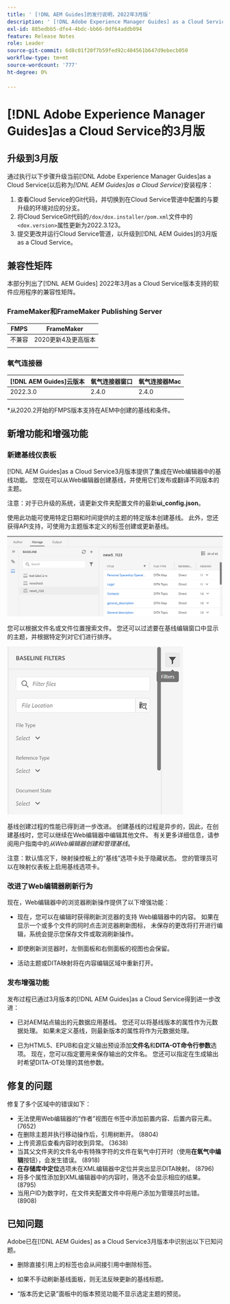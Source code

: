 ```yaml
---
title: ' [!DNL AEM Guides]的发行说明，2022年3月版'
description: ' [!DNL Adobe Experience Manager Guides] as a Cloud Service的3月版本'
exl-id: 885edbb5-dfe4-4bdc-bb66-0df64addb094
feature: Release Notes
role: Leader
source-git-commit: 6d8c01f20f7b59fed92c404561b647d9ebecb050
workflow-type: tm+mt
source-wordcount: '777'
ht-degree: 0%

---
```


# [!DNL Adobe Experience Manager Guides]as a Cloud Service的3月版

## 升级到3月版

通过执行以下步骤升级当前[!DNL Adobe Experience Manager Guides]as a Cloud Service(以后称为&#x200B;*[!DNL AEM Guides]as a Cloud Service*)安装程序：
1. 查看Cloud Service的Git代码，并切换到在Cloud Service管道中配置的与要升级的环境对应的分支。
1. 将Cloud ServiceGit代码的`/dox/dox.installer/pom.xml`文件中的`<dox.version>`属性更新为2022.3.123。
1. 提交更改并运行Cloud Service管道，以升级到[!DNL AEM Guides]的3月版as a Cloud Service。

## 兼容性矩阵

本部分列出了[!DNL AEM Guides] 2022年3月as a Cloud Service版本支持的软件应用程序的兼容性矩阵。

### FrameMaker和FrameMaker Publishing Server

| FMPS | FrameMaker |
| --- | --- |
| 不兼容 | 2020更新4及更高版本 |
| | |


### 氧气连接器

| [!DNL AEM Guides]云版本 | 氧气连接器窗口 | 氧气连接器Mac |
| --- | --- | --- |
| 2022.3.0 | 2.4.0 | 2.4.0 |
|  |  |  |

*从2020.2开始的FMPS版本支持在AEM中创建的基线和条件。

## 新增功能和增强功能

### 新建基线仪表板

[!DNL AEM Guides]as a Cloud Service3月版本提供了集成在Web编辑器中的基线功能。 您现在可以从Web编辑器创建基线，并使用它们发布或翻译不同版本的主题。

注意：对于已升级的系统，请更新文件夹配置文件的最新&#x200B;**ui_config.json**。

使用此功能可使用特定日期和时间提供的主题的特定版本创建基线。 此外，您还获得API支持，可使用为主题版本定义的标签创建或更新基线。

![基线管理选项卡](assets/baseline-manage.png)

您可以根据文件名或文件位置搜索文件。 您还可以过滤要在基线编辑窗口中显示的主题，并根据特定列对它们进行排序。

![基线管理选项卡](assets/baseline-filter.png)

基线创建过程的性能已得到进一步改进。 创建基线的过程是异步的，因此，在创建基线时，您可以继续在Web编辑器中编辑其他文件。 有关更多详细信息，请参阅用户指南中的&#x200B;*从Web编辑器创建和管理基线*。

注意：默认情况下，映射操控板上的“基线”选项卡处于隐藏状态。 您的管理员可以在映射仪表板上启用基线选项卡。

### 改进了Web编辑器刷新行为

现在，Web编辑器中的浏览器刷新操作提供了以下增强功能：

* 现在，您可以在编辑时获得刷新浏览器的支持
Web编辑器中的内容。 如果在显示一个或多个文件的同时点击浏览器刷新图标，
未保存的更改将打开进行编辑，系统会提示您保存文件或取消刷新操作。

* 即使刷新浏览器时，左侧面板和右侧面板的视图也会保留。

* 活动主题或DITA映射将在内容编辑区域中重新打开。

### 发布增强功能

发布过程已通过3月版本的[!DNL AEM Guides]as a Cloud Service得到进一步改进：

* 已对AEM站点输出的元数据应用基线。 您还可以将基线版本的属性作为元数据处理。 如果未定义基线，则最新版本的属性将作为元数据处理。

* 已为HTML5、EPUB和自定义输出预设添加&#x200B;**文件名**&#x200B;和&#x200B;**DITA-OT命令行参数**&#x200B;选项。 现在，您可以指定要用来保存输出的文件名。 您还可以指定在生成输出时希望DITA-OT处理的其他参数。

## 修复的问题

修复了多个区域中的错误如下：

* 无法使用Web编辑器的“作者”视图在书签中添加前置内容、后置内容元素。 (7652)
* 在删除主题并执行移动操作后，引用树断开。 (8804)
* 上传资源后查看内容时收到异常。 (3638)
* 当其父文件夹的文件名中有特殊字符的文件在氧气中打开时（使用&#x200B;**在氧气中编辑**&#x200B;按钮），会发生错误。 (8918)
* **在存储库中定位**&#x200B;选项未在XML编辑器中定位并突出显示DITA映射。 (8796)
* 将多个属性添加到XML编辑器中的内容时，筛选不会显示相应的结果。 (8795)
* 当用户ID为数字时，在文件夹配置文件中将用户添加为管理员时出错。 (8908)

## 已知问题

Adobe已在[!DNL AEM Guides] as a Cloud Service3月版本中识别出以下已知问题。

* 删除直接引用上的标签也会从间接引用中删除标签。

* 如果不手动刷新基线面板，则无法反映更新的基线标题。

* “版本历史记录”面板中的版本预览功能不显示选定主题的预览。
